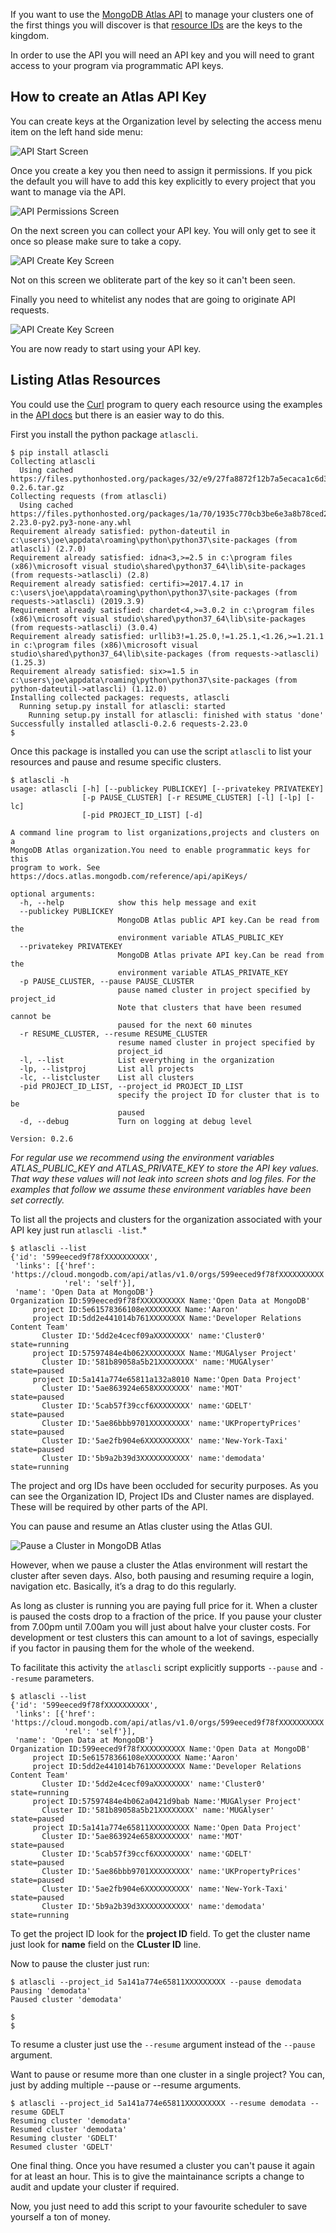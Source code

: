 
If you want to use the [MongoDB Atlas API](https://docs.atlas.mongodb.com/api/) 
to manage your clusters one of the first things you will discover is that 
[resource IDs](https://docs.atlas.mongodb.com/reference/api-resources/) 
are the keys to the kingdom. 

In order to use the API you will need an API key and you will need to grant 
access to your program via programmatic API keys. 

## How to create an Atlas API Key
You can create keys at the Organization level by selecting the access menu item 
on the left hand side menu:

![API Start Screen ](https://raw.githubusercontent.com/jdrumgoole/atlasapi/master/images/api-key-screen.png)


Once you create a key you then need to assign it permissions. If you pick the 
default you will have to add this key explicitly to every project that you want 
to manage via the API.

![API Permissions Screen ](https://raw.githubusercontent.com/jdrumgoole/atlasapi/master/images/api-key-permissions.png)

On the next screen you can collect your API key. You will only get to see it
once so please make sure to take a copy.


![API Create Key Screen ](https://raw.githubusercontent.com/jdrumgoole/atlasapi/master/images/api-key-create.png)

Not on this screen we obliterate part of the key so it can't been seen. 

Finally you need to whitelist any nodes that are going to originate API requests. 

![API Create Key Screen ](https://raw.githubusercontent.com/jdrumgoole/atlasapi/master/images/api-key-whitelist.png)

You are now ready to start using your API key.

## Listing Atlas Resources

You could use the [Curl](https://curl.haxx.se/) program to query each resource
using the examples in the [API docs](https://docs.atlas.mongodb.com/api) 
but there is an easier way to do this.

First you install the python package `atlascli`. 

```shell script
$ pip install atlascli
Collecting atlascli
  Using cached https://files.pythonhosted.org/packages/32/e9/27fa8872f12b7a5ecaca1c6d3234d77eef22f68c3b89e3abf1d1af36ebe9/atlascli-0.2.6.tar.gz
Collecting requests (from atlascli)
  Using cached https://files.pythonhosted.org/packages/1a/70/1935c770cb3be6e3a8b78ced23d7e0f3b187f5cbfab4749523ed65d7c9b1/requests-2.23.0-py2.py3-none-any.whl
Requirement already satisfied: python-dateutil in c:\users\joe\appdata\roaming\python\python37\site-packages (from atlascli) (2.7.0)
Requirement already satisfied: idna<3,>=2.5 in c:\program files (x86)\microsoft visual studio\shared\python37_64\lib\site-packages (from requests->atlascli) (2.8)
Requirement already satisfied: certifi>=2017.4.17 in c:\users\joe\appdata\roaming\python\python37\site-packages (from requests->atlascli) (2019.3.9)
Requirement already satisfied: chardet<4,>=3.0.2 in c:\program files (x86)\microsoft visual studio\shared\python37_64\lib\site-packages (from requests->atlascli) (3.0.4)
Requirement already satisfied: urllib3!=1.25.0,!=1.25.1,<1.26,>=1.21.1 in c:\program files (x86)\microsoft visual studio\shared\python37_64\lib\site-packages (from requests->atlascli) (1.25.3)
Requirement already satisfied: six>=1.5 in c:\users\joe\appdata\roaming\python\python37\site-packages (from python-dateutil->atlascli) (1.12.0)
Installing collected packages: requests, atlascli
  Running setup.py install for atlascli: started
    Running setup.py install for atlascli: finished with status 'done'
Successfully installed atlascli-0.2.6 requests-2.23.0
$
```

Once this package is installed you can use the script `atlascli` to list your
resources and pause and resume specific clusters.

```shell script
$ atlascli -h
usage: atlascli [-h] [--publickey PUBLICKEY] [--privatekey PRIVATEKEY]
                [-p PAUSE_CLUSTER] [-r RESUME_CLUSTER] [-l] [-lp] [-lc]
                [-pid PROJECT_ID_LIST] [-d]

A command line program to list organizations,projects and clusters on a
MongoDB Atlas organization.You need to enable programmatic keys for this
program to work. See https://docs.atlas.mongodb.com/reference/api/apiKeys/

optional arguments:
  -h, --help            show this help message and exit
  --publickey PUBLICKEY
                        MongoDB Atlas public API key.Can be read from the
                        environment variable ATLAS_PUBLIC_KEY
  --privatekey PRIVATEKEY
                        MongoDB Atlas private API key.Can be read from the
                        environment variable ATLAS_PRIVATE_KEY
  -p PAUSE_CLUSTER, --pause PAUSE_CLUSTER
                        pause named cluster in project specified by project_id
                        Note that clusters that have been resumed cannot be
                        paused for the next 60 minutes
  -r RESUME_CLUSTER, --resume RESUME_CLUSTER
                        resume named cluster in project specified by
                        project_id
  -l, --list            List everything in the organization
  -lp, --listproj       List all projects
  -lc, --listcluster    List all clusters
  -pid PROJECT_ID_LIST, --project_id PROJECT_ID_LIST
                        specify the project ID for cluster that is to be
                        paused
  -d, --debug           Turn on logging at debug level

Version: 0.2.6

```

*For regular use we recommend using the environment variables ATLAS_PUBLIC_KEY 
and ATLAS_PRIVATE_KEY to store the API key values. That way these values will 
not leak into screen shots and log files. For the examples that follow we 
assume these environment variables have been set correctly.*

To list all the projects and clusters for the organization associated with
your API key just run `atlascli -list`.*

```shell script
$ atlascli --list
{'id': '599eeced9f78fXXXXXXXXXX',
 'links': [{'href': 'https://cloud.mongodb.com/api/atlas/v1.0/orgs/599eeced9f78fXXXXXXXXXX',
            'rel': 'self'}],
 'name': 'Open Data at MongoDB'}
Organization ID:599eeced9f78fXXXXXXXXXX Name:'Open Data at MongoDB'
     project ID:5e61578366108eXXXXXXXX Name:'Aaron'
     project ID:5dd2e441014b761XXXXXXXX Name:'Developer Relations Content Team'
       Cluster ID:'5dd2e4cecf09aXXXXXXXX' name:'Cluster0'               state=running
     project ID:57597484e4b062XXXXXXXXX Name:'MUGAlyser Project'
       Cluster ID:'581b89058a5b21XXXXXXXX' name:'MUGAlyser'              state=paused
     project ID:5a141a774e65811a132a8010 Name:'Open Data Project'
       Cluster ID:'5ae863924e658XXXXXXXX' name:'MOT'                    state=paused
       Cluster ID:'5cab57f39ccf6XXXXXXXX' name:'GDELT'                  state=paused
       Cluster ID:'5ae86bbb9701XXXXXXXXX' name:'UKPropertyPrices'       state=paused
       Cluster ID:'5ae2fb904e6XXXXXXXXXX' name:'New-York-Taxi'          state=paused
       Cluster ID:'5b9a2b39d3XXXXXXXXXXX' name:'demodata'               state=running
```



The project and org IDs have been occluded for security purposes. 
As you can see the Organization  ID, Project IDs and Cluster names are 
displayed. These will be required by other parts of the API. 

You can pause and resume an Atlas cluster using the Atlas GUI. 

![Pause a Cluster in MongoDB Atlas](https://webassets.mongodb.com/_com_assets/cms/pause_cluster-y1wtdyybzn.png)

However, when we pause a cluster the Atlas environment will restart the cluster 
after seven days. Also, both pausing and resuming require a login, 
navigation etc. Basically, it’s a drag to do this regularly. 

As long as cluster is running you are paying full price for it. When a cluster
is paused the costs drop to a fraction of the price. If you pause your cluster
from 7.00pm until 7.00am you will just about halve your cluster costs. For
development or test clusters this can amount to a lot of savings, especially if
you factor in pausing them for the whole of the weekend. 

To facilitate this activity the `atlascli` script explicitly supports `--pause` 
and `--resume` parameters. 

```shell script
$ atlascli --list
{'id': '599eeced9f78fXXXXXXXXXX',
 'links': [{'href': 'https://cloud.mongodb.com/api/atlas/v1.0/orgs/599eeced9f78fXXXXXXXXXX',
            'rel': 'self'}],
 'name': 'Open Data at MongoDB'}
Organization ID:599eeced9f78fXXXXXXXXXX Name:'Open Data at MongoDB'
     project ID:5e61578366108eXXXXXXXX Name:'Aaron'
     project ID:5dd2e441014b761XXXXXXXX Name:'Developer Relations Content Team'
       Cluster ID:'5dd2e4cecf09aXXXXXXXX' name:'Cluster0'               state=running
     project ID:57597484e4b062a0421d9bab Name:'MUGAlyser Project'
       Cluster ID:'581b89058a5b21XXXXXXXX' name:'MUGAlyser'              state=paused
     project ID:5a141a774e65811XXXXXXXXX Name:'Open Data Project'
       Cluster ID:'5ae863924e658XXXXXXXX' name:'MOT'                    state=paused
       Cluster ID:'5cab57f39ccf6XXXXXXXX' name:'GDELT'                  state=paused
       Cluster ID:'5ae86bbb9701XXXXXXXXX' name:'UKPropertyPrices'       state=paused
       Cluster ID:'5ae2fb904e6XXXXXXXXXX' name:'New-York-Taxi'          state=paused
       Cluster ID:'5b9a2b39d3XXXXXXXXXXX' name:'demodata'               state=running
```


To get the project ID look for the **project ID** field. To get the cluster 
name just look for **name** field on the **CLuster ID** line. 

Now to pause the cluster just run:

```shell script
$ atlascli --project_id 5a141a774e65811XXXXXXXXX --pause demodata
Pausing 'demodata'
Paused cluster 'demodata'

$
$
```

To resume a cluster just use the `--resume` argument instead of the `--pause` 
argument. 

Want to pause or resume more than one cluster in a single project? You can, 
just by adding multiple --pause or --resume arguments. 

```shell script
$ atlascli --project_id 5a141a774e65811XXXXXXXXX --resume demodata --resume GDELT
Resuming cluster 'demodata'
Resumed cluster 'demodata'
Resuming cluster 'GDELT'
Resumed cluster 'GDELT'
```

One final thing. Once you have resumed a cluster you can't pause it again for
at least an hour. This is to give the maintainance scripts a change to audit and
update your cluster if required. 

Now, you just need to add this script to your favourite scheduler to save
yourself a ton of money.
